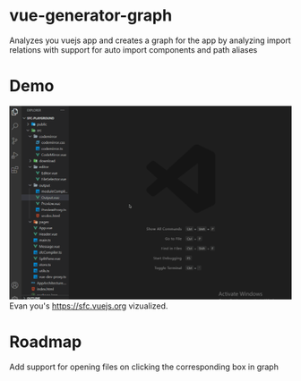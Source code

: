 # vue-generator-graph
Analyzes you vuejs app and creates a graph for the app by analyzing import relations with support for auto import components and path aliases

# Demo
![Feature](https://github.com/Borrus-sudo/vue-generator-graph/blob/master/gifs/Example1.gif)
Evan you's https://sfc.vuejs.org vizualized.
# Roadmap 
Add support for opening files on clicking the corresponding box in graph
